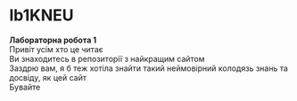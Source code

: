 # lb1KNEU
<b>Лабораторна робота 1</b> <br>
Привіт усім хто це читає<br>
Ви знаходитесь в репозиторії з найкращим сайтом <br>
Заздрю вам, я б теж хотіла знайти такий неймовірний колодязь знань та досвіду, як цей сайт <br>
Бувайте <br>


